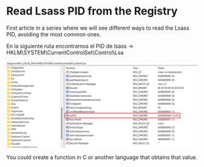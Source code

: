 # Read Lsass PID from the Registry

First article in a series where we will see different ways to read the Lsass PID, avoiding the most common ones.

En la siguiente ruta encontramos el PID de lsass -> HKLM\SYSTEM\CurrentControlSet\Control\Lsa

<img src="images/lsasspid1.png" />

You could create a function in C or another language that obtains that value.

